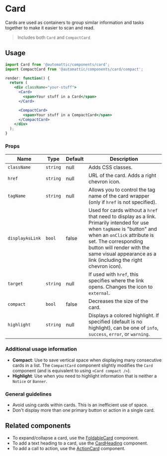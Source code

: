 # Card

Cards are used as containers to group similar information and tasks together to make it easier to scan and read.

> Includes both `Card` and `CompactCard`

## Usage

```jsx
import Card from '@automattic/components/card';
import CompactCard from '@automattic/components/card/compact';

render: function() {
  return (
    <div className="your-stuff">
      <Card>
        <span>Your stuff in a Card</span>
      </Card>

      <CompactCard>
        <span>Your stuff in a CompactCard</span>
      </CompactCard>
    </div>
  );
}
```

### Props

| Name            | Type     | Default | Description                                                                                                                                                                                                                                                                      |
| --------------- | -------- | ------- | -------------------------------------------------------------------------------------------------------------------------------------------------------------------------------------------------------------------------------------------------------------------------------- |
| `className`     | `string` | null    | Adds CSS classes.                                                                                                                                                                                                                                                                |
| `href`          | `string` | null    | URL of the card. Adds a right chevron icon.                                                                                                                                                                                                                                      |
| `tagName`       | `string` | null    | Allows you to control the tag name of the card wrapper (only if `href` is not specified).                                                                                                                                                                                        |
| `displayAsLink` | `bool`   | false   | Used for cards without a `href` that need to display as a link. Primarily intended for use when `tagName` is "button" and when an `onClick` attribute is set. The corresponding button will render with the same visual appearance as a link (including the right chevron icon). |
| `target`        | `string` | null    | If used with `href`, this specifies where the link opens. Changes the icon to `external`.                                                                                                                                                                                        |
| `compact`       | `bool`   | false   | Decreases the size of the card.                                                                                                                                                                                                                                                  |
| `highlight`     | `string` | null    | Displays a colored highlight. If specified (default is no highlight), can be one of `info`, `success`, `error`, or `warning`.                                                                                                                                                    |

### Additional usage information

- **Compact**: Use to save vertical space when displaying many consecutive cards in a list. The `CompactCard` component slightly modifies the `Card` component (and is equivalent to using `<Card compact />`).
- **Highlight**: Use when you need to highlight information that is neither a `Notice` or `Banner`.

### General guidelines

- Avoid using cards within cards. This is an inefficient use of space.
- Don't display more than one primary button or action in a single card.

## Related components

- To expand/collapse a card, use the [FoldableCard](./foldable-card) component.
- To add a text heading to a card, use the [CardHeading](./card-heading) component.
- To add a call to action, use the [ActionCard](./action-card) component.
